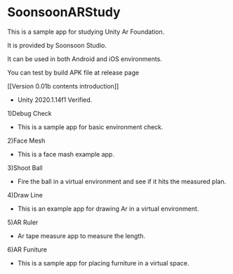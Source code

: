 # SoonsoonARStudy

This is a sample app for studying Unity Ar Foundation.

It is provided by Soonsoon Studio.



It can be used in both Android and iOS environments.

You can test by build APK file at release page
    
[[Version 0.01b contents introduction]]
- Unity 2020.1.14f1 Verified.

1)Debug Check
- This is a sample app for basic environment check.

2)Face Mesh
- This is a face mash example app.

3)Shoot Ball
- Fire the ball in a virtual environment and see if it hits the measured plan.

4)Draw Line
- This is an example app for drawing Ar in a virtual environment.

5)AR Ruler
- Ar tape measure app to measure the length.

6)AR Funiture
- This is a sample app for placing furniture in a virtual space.
